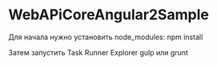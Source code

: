 # WebAPiCoreAngular2Sample

Для начала нужно установить node_modules: npm install

Затем запустить Task Runner Explorer gulp или grunt
